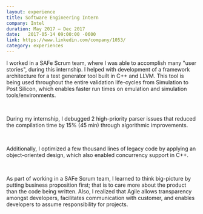 ```yaml
---
layout: experience
title: Software Engineering Intern
company: Intel
duration: May 2017 ― Dec 2017
date:   2017-05-14 09:00:00 -0600
link: https://www.linkedin.com/company/1053/
category: experiences
---
```

<p>
I worked in a SAFe Scrum team, where I was able to accomplish many "user
stories", during this internship. I helped with development of a
framework architecture for a test generator tool built in C++ and LLVM.
This tool is being used throughout the entire validation life-cycles
from Simulation to Post Silicon, which enables faster run times on
emulation and simulation tools/environments.
</p>

<br>

<p>
During my internship, I debugged 2 high-priority parser issues that
reduced the compilation time by 15% (45 min) through algorithmic
improvements.
</p>

<br>

<p>
Additionally, I optimized a few thousand lines of legacy code by
applying an object-oriented design, which also enabled concurrency
support in C++.
</p>

<br>

<p>
As part of working in a SAFe Scrum team, I learned to think big-picture
by putting business proposition first; that is to care more about the
product than the code being written. Also, I realized that Agile allows
transparency amongst developers, facilitates communication with
customer, and enables developers to assume responsibility for projects.
</p>